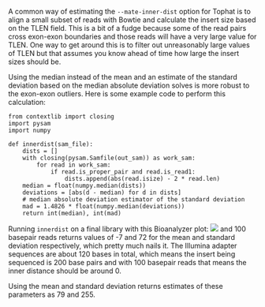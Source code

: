 A common way of estimating the ``--mate-inner-dist`` option for Tophat is to align a small subset of reads with Bowtie and calculate the insert size based on the TLEN field. This is a bit of a fudge because some of the read pairs cross exon-exon boundaries and those reads will have a very large value for TLEN. One way to get around this is to filter out unreasonably large values of TLEN but that assumes you know ahead of time how large the insert sizes should be.

Using the median instead of the mean and an estimate of the standard deviation based on the median absolute deviation solves is more robust to the exon-exon outliers. Here is some example code to perform this calculation:


```
from contextlib import closing
import pysam
import numpy

def innerdist(sam_file):
    dists = []
    with closing(pysam.Samfile(out_sam)) as work_sam:
        for read in work_sam:
            if read.is_proper_pair and read.is_read1:
                dists.append(abs(read.isize) - 2 * read.len)
    median = float(numpy.median(dists))
    deviations = [abs(d - median) for d in dists]
    # median absolute deviation estimator of the standard deviation
    mad = 1.4826 * float(numpy.median(deviations))
    return int(median), int(mad)
```

Running ``innerdist`` on a final library with this Bioanalyzer plot:
![](http://dl.dropboxusercontent.com/u/2822886/Screenshots/04.png)  and 100 basepair reads returns values of -7 and 72 for the mean and standard deviation respectively, which pretty much nails it. The Illumina adapter sequences are about 120 bases in total, which means the insert being sequenced is 200 base pairs and with 100 basepair reads that means the inner distance should be around 0.

Using the mean and standard deviation returns estimates of these parameters as 79 and 255.
